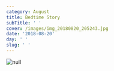 ```yaml
---
category: August
title: Bedtime Story
subTitle: ' '
cover: /images/img_20180820_205243.jpg
date: '2018-08-20'
day: ' '
slug: ' '
---
```

![null](/images/img_20180820_205243.jpg)
